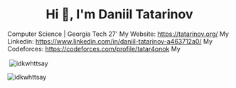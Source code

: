 <h1 align="center">Hi 👋, I'm Daniil Tatarinov</h1>

Computer Science | Georgia Tech 27'
My Website: https://tatarinov.org/
My Linkedin: https://www.linkedin.com/in/daniil-tatarinov-a463712a0/
My Codeforces: https://codeforces.com/profile/tatar4onok
My 
 
<p>&nbsp;<img align="center" style="align: center" src="https://github-readme-stats.vercel.app/api?username=idkwhttsay&show_icons=true&locale=en" alt="idkwhttsay" /></p>

<p><img align="center" src="https://github-readme-streak-stats.herokuapp.com/?user=idkwhttsay&" alt="idkwhttsay" /></p>
